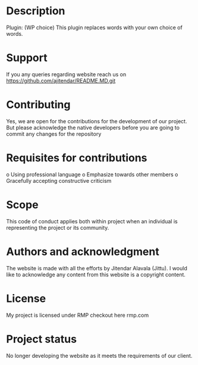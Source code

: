 
# Description
Plugin: (WP choice) This plugin replaces words with your own choice of words.

# Support
If you any queries regarding website reach us on https://github.com/ajitendar/README.MD.git

# Contributing
Yes, we are open for the contributions for the development of our project. But please acknowledge the native developers before you are going to commit any changes for the repository

# Requisites for contributions
o	Using professional language 
o	Emphasize towards other members
o	Gracefully accepting constructive criticism

# Scope
This code of conduct applies both within project when an individual is representing the project or its community. 

# Authors and acknowledgment
The website is made with all the efforts by Jitendar Alavala (Jittu). I would like to acknowledge any content from this website is a copyright content.

# License
My project is licensed under RMP checkout here rmp.com
# Project status
No longer developing the website as it meets the requirements of our client.
